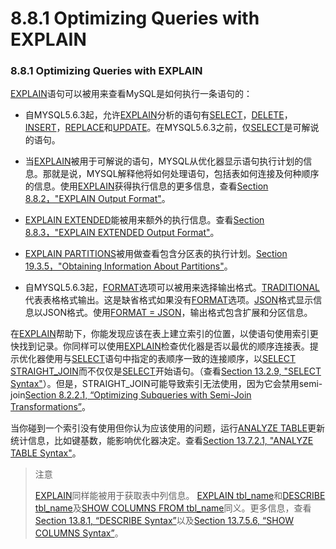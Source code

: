 #  8.8.1 Optimizing Queries with EXPLAIN

### 8.8.1 Optimizing Queries with EXPLAIN

[EXPLAIN](#)语句可以被用来查看MySQL是如何执行一条语句的：

- 自MYSQL5.6.3起，允许[EXPLAIN](#)分析的语句有[SELECT](#)，[DELETE](#)，[INSERT](#)，[REPLACE](#)和[UPDATE](#)。在MYSQL5.6.3之前，仅[SELECT](#)是可解说的语句。

- 当[EXPLAIN](#)被用于可解说的语句，MYSQL从优化器显示语句执行计划的信息。那就是说，MYSQL解释他将如何处理语句，包括表如何连接及何种顺序的信息。使用[EXPLAIN](#)获得执行信息的更多信息，查看[Section 8.8.2，"EXPLAIN Output Format"](TODO)。

- [EXPLAIN EXTENDED](#)能被用来额外的执行信息。查看[Section 8.8.3，"EXPLAIN EXTENDED Output Format"](TODO)。

- [EXPLAIN PARTITIONS](#)被用做查看包含分区表的执行计划。[Section 19.3.5，"Obtaining Information About Partitions"](TODO)。

- 自MYSQL5.6.3起，[FORMAT](#)选项可以被用来选择输出格式。[TRADITIONAL](#)代表表格格式输出。这是缺省格式如果没有[FORMAT](#)选项。[JSON](#)格式显示信息以JSON格式。使用[FORMAT = JSON](#)，输出格式包含扩展和分区信息。


在[EXPLAIN](#)帮助下，你能发现应该在表上建立索引的位置，以使语句使用索引更快找到记录。你同样可以使用[EXPLAIN](#)检查优化器是否以最优的顺序连接表。提示优化器使用与[SELECT](#)语句中指定的表顺序一致的连接顺序，以[SELECT STRAIGHT_JOIN](#)而不仅仅是[SELECT](#)开始语句。（查看[Section 13.2.9, "SELECT Syntax"](TODO)）。但是，STRAIGHT_JOIN可能导致索引无法使用，因为它会禁用semi-join[Section 8.2.2.1, “Optimizing Subqueries with Semi-Join Transformations”](TODO)。

当你碰到一个索引没有使用但你认为应该使用的问题，运行[ANALYZE TABLE](#)更新统计信息，比如键基数，能影响优化器决定。查看[Section 13.7.2.1, "ANALYZE TABLE Syntax"](TODO)。

> 注意
>  
> [EXPLAIN](#)同样能被用于获取表中列信息。 [EXPLAIN tbl_name](#)和[DESCRIBE tbl_name](#)及[SHOW COLUMNS FROM tbl_name](#)同义。更多信息，查看[Section 13.8.1, “DESCRIBE Syntax”](TODO)以及[Section 13.7.5.6, “SHOW COLUMNS Syntax”](TODO)。
